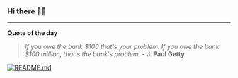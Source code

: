### Hi there 👋🏻


---

**Quote of the day**

> *If you owe the bank $100 that's your problem. If you owe the bank $100 million, that's the bank's problem.* - **J. Paul Getty** 

[![README.md](https://github.com/marcolovazzano/marcolovazzano/actions/workflows/readme.yml/badge.svg?branch=main)](https://github.com/marcolovazzano/marcolovazzano/actions/workflows/readme.yml)

